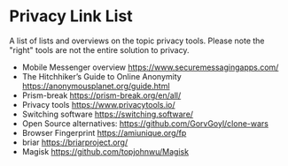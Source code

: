 # Privacy Link List

A list of lists and overviews on the topic privacy tools.
Please note the "right" tools are not the entire solution to privacy.

- Mobile Messenger overview <https://www.securemessagingapps.com/>
- The Hitchhiker’s Guide to Online Anonymity <https://anonymousplanet.org/guide.html>
- Prism-break <https://prism-break.org/en/all/>
- Privacy tools <https://www.privacytools.io/>
- Switching software <https://switching.software/>
- Open Source alternatives: <https://github.com/GorvGoyl/clone-wars>
- Browser Fingerprint <https://amiunique.org/fp>
- briar <https://briarproject.org/>
- Magisk <https://github.com/topjohnwu/Magisk>
